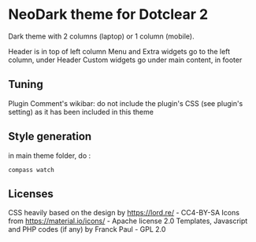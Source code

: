 NeoDark theme for Dotclear 2
============================

Dark theme with 2 columns (laptop) or 1 column (mobile).

Header is in top of left column
Menu and Extra widgets go to the left column, under Header
Custom widgets go under main content, in footer

Tuning
------

Plugin Comment's wikibar: do not include the plugin's CSS (see plugin's setting) as it has been included in this theme

Style generation
----------------

in main theme folder, do :

    compass watch

Licenses
--------

CSS heavily based on the design by https://lord.re/ - CC4-BY-SA
Icons from https://material.io/icons/ - Apache license 2.0
Templates, Javascript and PHP codes (if any) by Franck Paul - GPL 2.0
